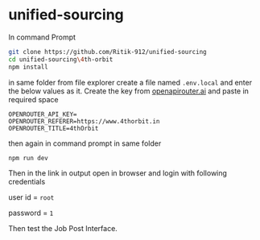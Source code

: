 # unified-sourcing
In command Prompt
```bash
git clone https://github.com/Ritik-912/unified-sourcing
cd unified-sourcing\4th-orbit
npm install
```
in same folder from file explorer create a file named `.env.local` and enter the below values as it. Create the key from [openapirouter.ai](https://www.openapirouter.ai) and paste in required space
```env
OPENROUTER_API_KEY=
OPENROUTER_REFERER=https://www.4thorbit.in
OPENROUTER_TITLE=4thOrbit
```
then again in command prompt in same folder
```bash
npm run dev
```
Then in the link in output open in browser and login with following credentials 

user id = `root`

password = `1`

Then test the Job Post Interface.
